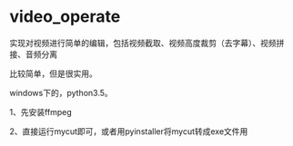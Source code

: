 # video_operate
实现对视频进行简单的编辑，包括视频截取、视频高度裁剪（去字幕）、视频拼接、音频分离

比较简单，但是很实用。

windows下的，python3.5。

1、先安装ffmpeg

2、直接运行mycut即可，或者用pyinstaller将mycut转成exe文件用

